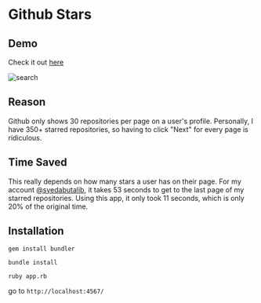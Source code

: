 # Github Stars

## Demo

Check it out [here](https://github-stars-in-ruby.herokuapp.com/)

![search](https://user-images.githubusercontent.com/18503982/80301206-5cb5fa80-8768-11ea-86fa-1171f9ff7a66.png)

## Reason

Github only shows 30 repositories per page on a user's profile. Personally, I have 350+ starred repositories, so having to click "Next" for every page is ridiculous.

## Time Saved

This really depends on how many stars a user has on their page. For my account [@syedabutalib](https://github.com/SyedAbutalib), it takes 53 seconds to get to the last page of my starred repositories. Using this app, it only took 11 seconds, which is only 20% of the original time.

## Installation

`gem install bundler`

`bundle install`

`ruby app.rb`

go to `http://localhost:4567/`
